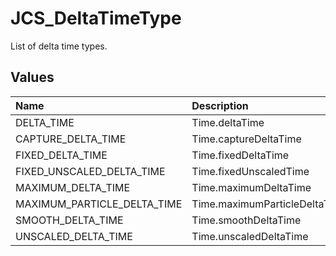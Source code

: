 # JCS_DeltaTimeType

List of delta time types.

## Values

| Name                        | Description                   |
|:----------------------------|:------------------------------|
| DELTA_TIME                  | Time.deltaTime                |
| CAPTURE_DELTA_TIME          | Time.captureDeltaTime         |
| FIXED_DELTA_TIME            | Time.fixedDeltaTime           |
| FIXED_UNSCALED_DELTA_TIME   | Time.fixedUnscaledTime        |
| MAXIMUM_DELTA_TIME          | Time.maximumDeltaTime         |
| MAXIMUM_PARTICLE_DELTA_TIME | Time.maximumParticleDeltaTime |
| SMOOTH_DELTA_TIME           | Time.smoothDeltaTime          |
| UNSCALED_DELTA_TIME         | Time.unscaledDeltaTime        |
